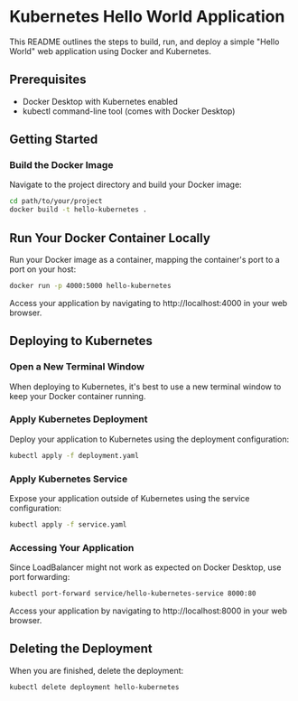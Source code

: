 # Kubernetes Hello World Application

This README outlines the steps to build, run, and deploy a simple "Hello World" web application using Docker and Kubernetes.

## Prerequisites

- Docker Desktop with Kubernetes enabled
- kubectl command-line tool (comes with Docker Desktop)

## Getting Started

### Build the Docker Image

Navigate to the project directory and build your Docker image:

```bash
cd path/to/your/project
docker build -t hello-kubernetes .
```

## Run Your Docker Container Locally

Run your Docker image as a container, mapping the container's port to a port on your host:

```bash
docker run -p 4000:5000 hello-kubernetes
```

Access your application by navigating to http://localhost:4000 in your web browser.


## Deploying to Kubernetes

### Open a New Terminal Window
When deploying to Kubernetes, it's best to use a new terminal window to keep your Docker container running.

### Apply Kubernetes Deployment
Deploy your application to Kubernetes using the deployment configuration:

```bash
kubectl apply -f deployment.yaml
```

### Apply Kubernetes Service
Expose your application outside of Kubernetes using the service configuration:

```bash
kubectl apply -f service.yaml
```


### Accessing Your Application
Since LoadBalancer might not work as expected on Docker Desktop, use port forwarding:
```bash
kubectl port-forward service/hello-kubernetes-service 8000:80
```

Access your application by navigating to http://localhost:8000 in your web browser.


## Deleting the Deployment
When you are finished, delete the deployment:
```bash
kubectl delete deployment hello-kubernetes
```